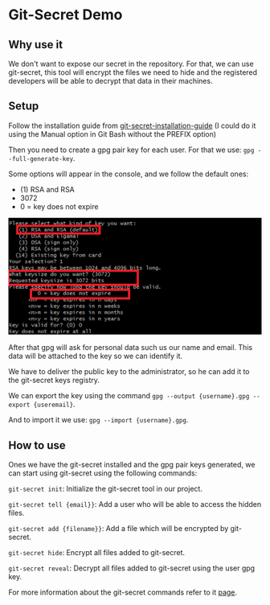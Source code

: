 # Git-Secret Demo

## Why use it

We don't want to expose our secret in the repository. For that, we can use git-secret, this tool will encrypt the files we need to hide and the registered developers will be able to decrypt that data in their machines.

## Setup

Follow the installation guide from [git-secret-installation-guide](https://git-secret.io/installation) (I could do it using the Manual option in Git Bash without the PREFIX option)

Then you need to create a gpg pair key for each user. For that we use: `gpg --full-generate-key`. 

Some options will appear in the console, and we follow the default ones: 

* (1) RSA and RSA
* 3072
* 0 = key does not expire

![gpg-key-creation](images/gpg-key-creation.png)

After that gpg will ask for personal data such us our name and email. This data will be attached to the key so we can identify it.

We have to deliver the public key to the administrator, so he can add it to the git-secret keys registry.

We can export the key using the command `gpg --output {username}.gpg --export {useremail}`. 

And to import it we use: `gpg --import {username}.gpg`.

## How to use

Ones we have the git-secret installed and the gpg pair keys generated, we can start using git-secret using the following commands:

`git-secret init`: Initialize the git-secret tool in our project.

`git-secret tell {email}}`: Add a user who will be able to access the hidden files.

`git-secret add {filename}}`: Add a file which will be encrypted by git-secret.

`git-secret hide`: Encrypt all files added to git-secret.

`git-secret reveal`: Decrypt all files added to git-secret using the user gpg key.

For more information about the git-secret commands refer to it [page](https://git-secret.io/#commands).
